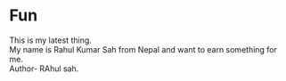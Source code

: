 # Fun
This is my latest thing.
<br>
My name is Rahul Kumar Sah from Nepal and want to earn something for me.
<br>
Author- RAhul sah.
